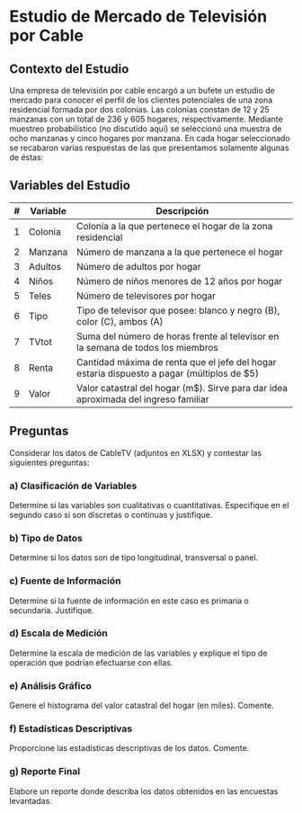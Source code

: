 # Estudio de Mercado de Televisión por Cable

## Contexto del Estudio

Una empresa de televisión por cable encargó a un bufete un estudio de mercado para conocer el perfil de los clientes potenciales de una zona residencial formada por dos colonias. Las colonias constan de 12 y 25 manzanas con un total de 236 y 605 hogares, respectivamente. Mediante muestreo probabilístico (no discutido aquí) se seleccionó una muestra de ocho manzanas y cinco hogares por manzana. En cada hogar seleccionado se recabaron varias respuestas de las que presentamos solamente algunas de éstas:

## Variables del Estudio

| #  | Variable | Descripción                                                                 |
|----|----------|-----------------------------------------------------------------------------|
| 1  | Colonia  | Colonia a la que pertenece el hogar de la zona residencial                 |
| 2  | Manzana  | Número de manzana a la que pertenece el hogar                              |
| 3  | Adultos  | Número de adultos por hogar                                                 |
| 4  | Niños    | Número de niños menores de 12 años por hogar                                |
| 5  | Teles    | Número de televisores por hogar                                             |
| 6  | Tipo     | Tipo de televisor que posee: blanco y negro (B), color (C), ambos (A)       |
| 7  | TVtot    | Suma del número de horas frente al televisor en la semana de todos los miembros |
| 8  | Renta    | Cantidad máxima de renta que el jefe del hogar estaría dispuesto a pagar (múltiplos de $5) |
| 9  | Valor    | Valor catastral del hogar (m$). Sirve para dar idea aproximada del ingreso familiar |

## Preguntas

Considerar los datos de CableTV (adjuntos en XLSX) y contestar las siguientes preguntas:

### a) Clasificación de Variables
Determine si las variables son cualitativas o cuantitativas. Especifique en el segundo caso si son discretas o continuas y justifique.

### b) Tipo de Datos
Determine si los datos son de tipo longitudinal, transversal o panel.

### c) Fuente de Información
Determine si la fuente de información en este caso es primaria o secundaria. Justifique.

### d) Escala de Medición
Determine la escala de medición de las variables y explique el tipo de operación que podrían efectuarse con ellas.

### e) Análisis Gráfico
Genere el histograma del valor catastral del hogar (en miles). Comente.

### f) Estadísticas Descriptivas
Proporcione las estadísticas descriptivas de los datos. Comente.

### g) Reporte Final
Elabore un reporte donde describa los datos obtenidos en las encuestas levantadas.
